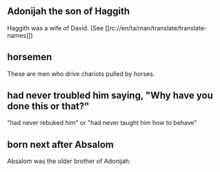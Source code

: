 ## Adonijah the son of Haggith ##

Haggith was a wife of David. (See [[rc://en/ta/man/translate/translate-names]])

## horsemen ##

These are men who drive chariots pulled by horses.

## had never troubled him saying, "Why have you done this or that?" ##

"had never rebuked him" or "had never taught him how to behave"

## born next after Absalom ##

Absalom was the older brother of Adonijah.